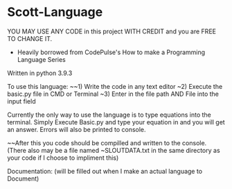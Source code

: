 # Scott-Language
YOU MAY USE ANY CODE in this project WITH CREDIT and you are FREE TO CHANGE IT. 
* Heavily borrowed from CodePulse's How to make a Programming Language Series

Written in python 3.9.3


To use this language:
~~1) Write the code in any text editor
~2) Execute the basic.py file in CMD or Terminal
~3) Enter in the file path AND File into the input field

Currently the only way to use the language is to type equations into the terminal. Simply Execute Basic.py and type your equation in and you will get an answer. Errors will also be printed to console.


~~After this you code should be compilled and written to the console. (There also may be a file named 
~SLOUTDATA.txt in the same directory as your code if I choose to impliment this)



Documentation:
(will be filled out when I make an actual language to Document)
